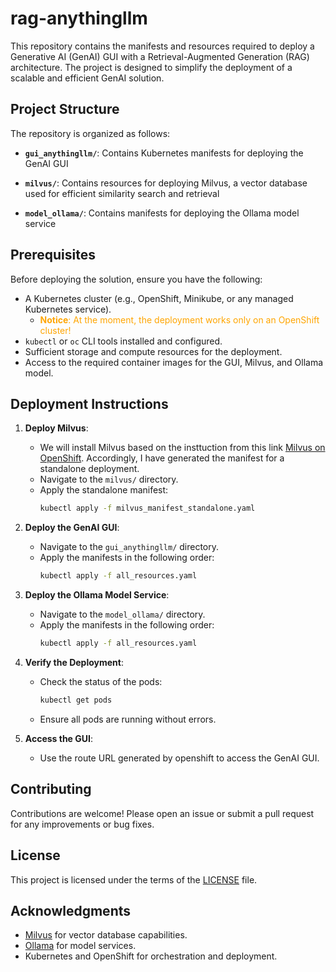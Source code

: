 # rag-anythingllm

This repository contains the manifests and resources required to deploy a Generative AI (GenAI) GUI with a Retrieval-Augmented Generation (RAG) architecture. The project is designed to simplify the deployment of a scalable and efficient GenAI solution.

## Project Structure

The repository is organized as follows:

- **`gui_anythingllm/`**: Contains Kubernetes manifests for deploying the GenAI GUI

- **`milvus/`**: Contains resources for deploying Milvus, a vector database used for efficient similarity search and retrieval

- **`model_ollama/`**: Contains manifests for deploying the Ollama model service


## Prerequisites

Before deploying the solution, ensure you have the following:

- A Kubernetes cluster (e.g., OpenShift, Minikube, or any managed Kubernetes service).
  - <span style="color:orange;"> **Notice**: At the moment, the deployment works only on an OpenShift cluster!
- `kubectl` or `oc` CLI tools installed and configured.
- Sufficient storage and compute resources for the deployment.
- Access to the required container images for the GUI, Milvus, and Ollama model.

## Deployment Instructions

1. **Deploy Milvus**:

    - We will install Milvus based on the insttuction from this link [Milvus on OpenShift](https://github.com/rh-aiservices-bu/llm-on-openshift/tree/main/vector-databases/milvus). Accordingly, I have generated the manifest for a standalone deployment.
   - Navigate to the `milvus/` directory.
   - Apply the standalone manifest:
     ```sh
     kubectl apply -f milvus_manifest_standalone.yaml
     ```

2. **Deploy the GenAI GUI**:
   - Navigate to the `gui_anythingllm/` directory.
   - Apply the manifests in the following order:
     ```sh
     kubectl apply -f all_resources.yaml
     ```

3. **Deploy the Ollama Model Service**:
   - Navigate to the `model_ollama/` directory.
   - Apply the manifests in the following order:
     ```sh
     kubectl apply -f all_resources.yaml
     ```

4. **Verify the Deployment**:
   - Check the status of the pods:
     ```sh
     kubectl get pods
     ```
   - Ensure all pods are running without errors.

5. **Access the GUI**:
   - Use the route URL generated by openshift to access the GenAI GUI.

## Contributing

Contributions are welcome! Please open an issue or submit a pull request for any improvements or bug fixes.

## License

This project is licensed under the terms of the [LICENSE](http://_vscodecontentref_/1) file.

## Acknowledgments

- [Milvus](https://milvus.io/) for vector database capabilities.
- [Ollama](https://ollama.ai/) for model services.
- Kubernetes and OpenShift for orchestration and deployment.
